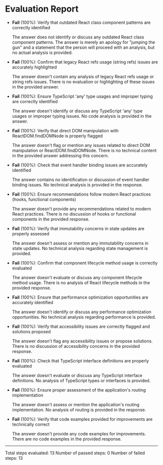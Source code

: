 # Evaluation Report

- **Fail** (100%): Verify that outdated React class component patterns are correctly identified

    The answer does not identify or discuss any outdated React class component patterns. The answer is merely an apology for "jumping the gun" and a statement that the person will proceed with an analysis, but no actual analysis is provided.

- **Fail** (100%): Confirm that legacy React refs usage (string refs) issues are accurately highlighted

    The answer doesn't contain any analysis of legacy React refs usage or string refs issues. There is no evaluation or highlighting of these issues in the provided answer.

- **Fail** (100%): Ensure TypeScript 'any' type usages and improper typing are correctly identified

    The answer doesn't identify or discuss any TypeScript 'any' type usages or improper typing issues. No code analysis is provided in the answer.

- **Fail** (100%): Verify that direct DOM manipulation with ReactDOM.findDOMNode is properly flagged

    The answer doesn't flag or mention any issues related to direct DOM manipulation or ReactDOM.findDOMNode. There is no technical content in the provided answer addressing this concern.

- **Fail** (100%): Check that event handler binding issues are accurately identified

    The answer contains no identification or discussion of event handler binding issues. No technical analysis is provided in the response.

- **Fail** (100%): Ensure recommendations follow modern React practices (hooks, functional components)

    The answer doesn't provide any recommendations related to modern React practices. There is no discussion of hooks or functional components in the provided response.

- **Fail** (100%): Verify that immutability concerns in state updates are properly assessed

    The answer doesn't assess or mention any immutability concerns in state updates. No technical analysis regarding state management is provided.

- **Fail** (100%): Confirm that component lifecycle method usage is correctly evaluated

    The answer doesn't evaluate or discuss any component lifecycle method usage. There is no analysis of React lifecycle methods in the provided response.

- **Fail** (100%): Ensure that performance optimization opportunities are accurately identified

    The answer doesn't identify or discuss any performance optimization opportunities. No technical analysis regarding performance is provided.

- **Fail** (100%): Verify that accessibility issues are correctly flagged and solutions proposed

    The answer doesn't flag any accessibility issues or propose solutions. There is no discussion of accessibility concerns in the provided response.

- **Fail** (100%): Check that TypeScript interface definitions are properly evaluated

    The answer doesn't evaluate or discuss any TypeScript interface definitions. No analysis of TypeScript types or interfaces is provided.

- **Fail** (100%): Ensure proper assessment of the application's routing implementation

    The answer doesn't assess or mention the application's routing implementation. No analysis of routing is provided in the response.

- **Fail** (100%): Verify that code examples provided for improvements are technically correct

    The answer doesn't provide any code examples for improvements. There are no code examples in the provided response.

---

Total steps evaluated: 13
Number of passed steps: 0
Number of failed steps: 13